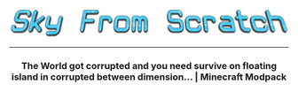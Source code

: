 ![](images/Sky-From-Scratch.png)
___
<h3 align="center">
The World got corrupted and you need survive on floating island in corrupted between dimension... | Minecraft Modpack
<h3>
